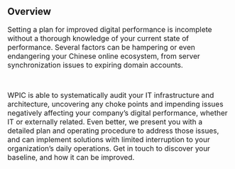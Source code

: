 ## Overview

<span style="font-size: medium;">Setting a plan for improved digital performance is incomplete without a thorough knowledge of your current state of performance. Several factors can be hampering or even endangering your Chinese online ecosystem, from server synchronization issues to expiring domain accounts.</span>

<span style="font-size: medium;">&#xA0;</span>

<span style="font-size: medium;">WPIC is able to systematically audit your IT infrastructure and architecture, uncovering any choke points and impending issues negatively affecting your company&#x2019;s digital performance, whether IT or externally related. Even better, we present you with a detailed plan and operating procedure to address those issues, and can implement solutions with limited interruption to your organization&#x2019;s daily operations. Get in touch to discover your baseline, and how it can be improved.</span>